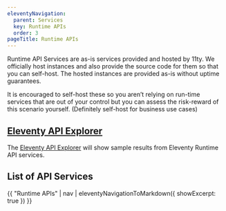 ```yaml
---
eleventyNavigation:
  parent: Services
  key: Runtime APIs
  order: 3
pageTitle: Runtime APIs
---
```


Runtime API Services are as-is services provided and hosted by 11ty. We officially host instances and also provide the source code for them so that you can self-host. The hosted instances are provided as-is without uptime guarantees.

It is encouraged to self-host these so you aren’t relying on run-time services that are out of your control but you can assess the risk-reward of this scenario yourself. (Definitely self-host for business use cases)

## [Eleventy API Explorer](https://api-explorer.11ty.dev/)

The [Eleventy API Explorer](https://api-explorer.11ty.dev/) will show sample results from Eleventy Runtime API services.

## List of API Services

{{ "Runtime APIs" | nav | eleventyNavigationToMarkdown({ showExcerpt: true }) }}
